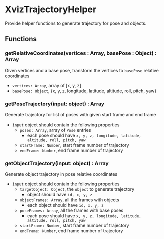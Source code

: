 # XvizTrajectoryHelper 

Provide helper functions to generate trajectory for pose and objects.

## Functions

### getRelativeCoordinates(vertices : Array, basePose : Object) : Array
Given vertices and a base pose, transform the vertices to `basePose` relative coordinates
  * `vertices: Array`, array of [x, y, z]
  * `basePose: Object`, {x, y, z, longitude, latitude, altitude, roll, pitch, yaw}

### getPoseTrajectory(input: object) : Array
Generate trajectory for list of poses with given start frame and end frame

* `input` object should contain the following properties
  * `poses: Array`, array of `Pose` entries
    * each pose should have `x, y, z, longitude, latitude, altitude, roll, pitch, yaw`
  * `startFrame: Number`, start frame number of trajectory
  * `endFrame: Number`, end frame number of trajectory

### getObjectTrajectory(input: object) : Array
Generate object trajectory in pose relative coordinates

* `input` object should contain the following properties
  * `targetObject: Object`, the `object` to generate trajectory
    * object should have `id, x, y, z`
  * `objectFrames: Array`, all the frames with objects
    * each object should have `id, x, y, z`
  * `poseFrames: Array`, all the frames with base poses
    * each pose should have `x, y, z, longitude, latitude, altitude, roll, pitch, yaw`
  * `startFrame: Number`, start frame number of trajectory
  * `endFrame: Number`, end frame number of trajectory
